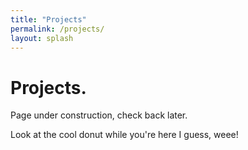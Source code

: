 ```yaml
---
title: "Projects"
permalink: /projects/
layout: splash
---
```


# Projects.

Page under construction, check back later.

Look at the cool donut while you're here I guess, weee!

<pre id="donut" style="text-align: center;"></pre>

<!-- Okay so having twitch-esque cards from Hyperplexed might be fun here -->
<!-- Or instead, having tiles for each project done so far. "Expand" the tile upon click to show project summary? -->

<!-- <div class="projects">
  <div class="projCard">Test 1</div>
  <div class="projCard">Test 2</div>
  <div class="projCard">Test 3</div>
</div> -->

<!-- This is the code for the rotating donut -->
<script>
function multiplyMatrix(mat1, mat2) {
  // dimensions of matrices
  const dim1 = mat1.length;
  const dim2 = mat2[0].length;

  // check if matrix multiplication is possible
  if (mat1[0].length !== mat2.length) {
    console.error("Matrices cannot be multiplied");
    return null;
  }

  // create result matrix
  const result = new Array(dim1);
  for (let i = 0; i < dim1; i++) {
    result[i] = new Array(dim2).fill(0);
  }

  // multiply matrices
  for (let i = 0; i < dim1; i++) {
    for (let j = 0; j < dim2; j++) {
      for (let k = 0; k < mat1[0].length; k++) {
        result[i][j] += mat1[i][k] * mat2[k][j];
      }
    }
  }

  return result;
}

const INC = 0.08; // Increments of THETA and PHI
const R_TOR = 5;
const R_DON = 2.5;

const pix = ['.', ',', '-', '~', ':', ';', '=', '*', '$', '@'];
const IV = [[-1 / Math.sqrt(3)], [-1 / Math.sqrt(3)], [1 / Math.sqrt(3)]];

const RESO = [18,18]; // Resolution of the screen displaying the torus
const elem = document.getElementById('donut');

function draw_torus(R_x) {
  const screen = Array.from({ length: RESO[0] }, () => Array.from({ length: RESO[1] }, () => ' '));
  const scre_z = Array.from({ length: RESO[0] }, () => Array.from({ length: RESO[1] }, () => -Infinity));

  // Rotation of the torus
  const Rot_x = [    [1, 0, 0],
    [0, Math.cos(R_x), -Math.sin(R_x)],
    [0, Math.sin(R_x), Math.cos(R_x)],
  ];

  let THETA = 0;
  let PHI = 0;
  while (THETA < 2 * Math.PI) {
    while (PHI < 2 * Math.PI) {
      const P = [        [(R_TOR - R_DON * Math.cos(PHI)) * Math.cos(THETA)],
        [(R_TOR - R_DON * Math.cos(PHI)) * Math.sin(THETA)],
        [R_DON * Math.sin(PHI)],
      ];
      P[0][0] = (R_TOR - R_DON * Math.cos(PHI)) * Math.cos(THETA);
      P[1][0] = (R_TOR - R_DON * Math.cos(PHI)) * Math.sin(THETA);
      P[2][0] = R_DON * Math.sin(PHI);

      const rotatedP = multiplyMatrix(Rot_x, P);

      const x = rotatedP[0][0];
      const y = rotatedP[1][0];
      const z = rotatedP[2][0];

      const xc = Math.floor(x + RESO[0] / 2);
      const yc = Math.floor(y + RESO[1] / 2);

      if (z > scre_z[xc][yc]) {
        const norm = [          [-Math.cos(THETA) * Math.cos(PHI)],
          [-Math.sin(THETA) * Math.cos(PHI)],
          [Math.sin(PHI)],
        ];

        const rotatedNorm = multiplyMatrix(Rot_x, norm);

        let illum = 0;
        for (let i = 0; i < 3; i++) {
          illum += rotatedNorm[i][0] * IV[i][0];
        }

        let il_idx = Math.floor(illum / 0.1);
        if(il_idx < 0){
          il_idx = 0;
        }
        screen[xc][yc] = pix[il_idx == 10 ? 9 : il_idx];
        if(screen[xc][yc] == undefined){
          console.error(xc, yc, il_idx);
        }
        scre_z[xc][yc] = z;
      }
      PHI += INC;
    }
    PHI = 0;
    THETA += INC;
  }

  let disp = "";

  for (const row of screen) {
    // disp += (row.join('')) + "\n";
    for (const cr of row) {
      if(cr == NaN){
        console.error("what");
      }
      disp += (cr+cr);
    }
    disp += "\n";
  }

  elem.textContent = disp;

}

let Rot_X = 0;

function print_tor(){
  draw_torus(Rot_X);
  Rot_X -= 0.04;
  if (Rot_X > (2*Math.PI)){
    Rot_X = Rot_X - 2*Math.PI;
  }
}

setInterval(print_tor, 17);
</script>


